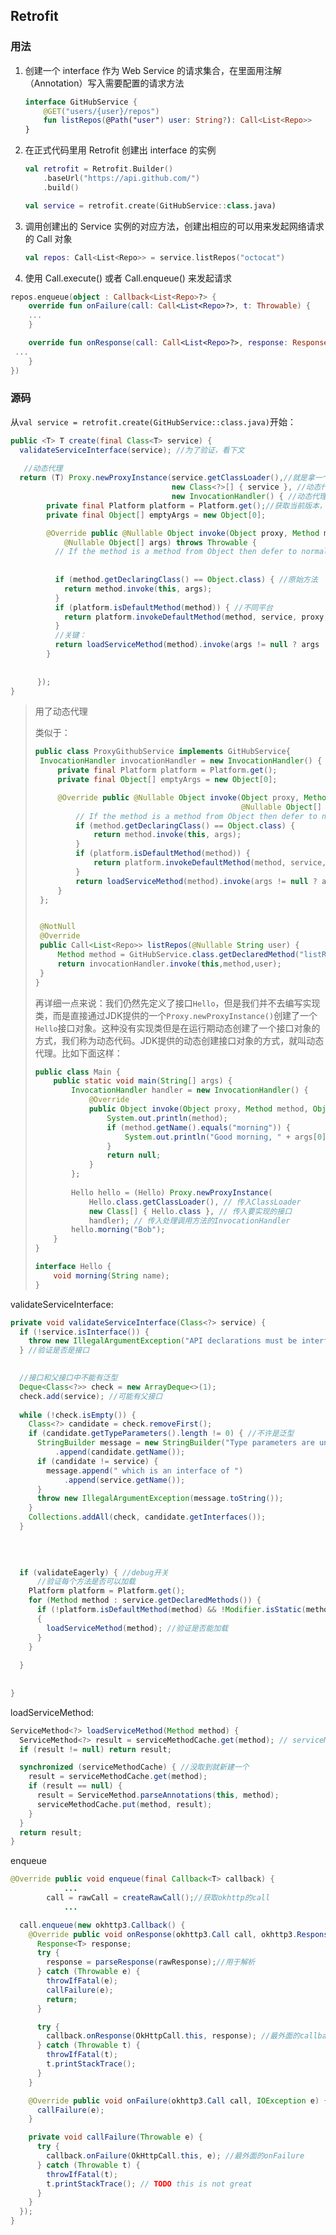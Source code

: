 ## Retrofit



### 用法

1. 创建⼀个 interface 作为 Web Service 的请求集合，在⾥⾯⽤注解 （Annotation）写⼊需要配置的请求⽅法 

   ```kotlin
   interface GitHubService {
       @GET("users/{user}/repos")
       fun listRepos(@Path("user") user: String?): Call<List<Repo>>
   }
   ```

2. 在正式代码⾥⽤ Retrofit 创建出 interface 的实例 

   ```kotlin
   val retrofit = Retrofit.Builder()
       .baseUrl("https://api.github.com/")
       .build()
   
   val service = retrofit.create(GitHubService::class.java)
   ```

3. 调⽤创建出的 Service 实例的对应⽅法，创建出相应的可以⽤来发起⽹络请求的 Call 对象 

   ``` kotlin
   val repos: Call<List<Repo>> = service.listRepos("octocat")
   ```

4.  使⽤ Call.execute() 或者 Call.enqueue() 来发起请求

   ```kotlin
   repos.enqueue(object : Callback<List<Repo>?> {
       override fun onFailure(call: Call<List<Repo>?>, t: Throwable) {
       ...
       }
   
       override fun onResponse(call: Call<List<Repo>?>, response: Response<List<Repo>?>) {
   	...
       }
   })
   ```





### 源码

从`val service = retrofit.create(GitHubService::class.java)`开始：



```java
public <T> T create(final Class<T> service) {
  validateServiceInterface(service); //为了验证，看下文
    
   //动态代理
  return (T) Proxy.newProxyInstance(service.getClassLoader(),//就是拿一个类加载器来，不关键
                                    new Class<?>[] { service }, //动态代理接口
      								new InvocationHandler() { //动态代理，细节如下
        private final Platform platform = Platform.get();//获取当前版本，如JDK1.8
        private final Object[] emptyArgs = new Object[0];

        @Override public @Nullable Object invoke(Object proxy, Method method,
            @Nullable Object[] args) throws Throwable {
          // If the method is a method from Object then defer to normal invocation.
            
            
          if (method.getDeclaringClass() == Object.class) { //原始方法
            return method.invoke(this, args);
          }
          if (platform.isDefaultMethod(method)) { //不同平台
            return platform.invokeDefaultMethod(method, service, proxy, args);
          }
          //关键：  
          return loadServiceMethod(method).invoke(args != null ? args : emptyArgs);
        }
                                        
                                        
      });
}
```

> 用了动态代理
>
> 类似于：
>
> ```java
> public class ProxyGithubService implements GitHubService{
>  InvocationHandler invocationHandler = new InvocationHandler() {
>      private final Platform platform = Platform.get();
>      private final Object[] emptyArgs = new Object[0];
> 
>      @Override public @Nullable Object invoke(Object proxy, Method method,
>                                               @Nullable Object[] args) throws Throwable {
>          // If the method is a method from Object then defer to normal invocation.
>          if (method.getDeclaringClass() == Object.class) {
>              return method.invoke(this, args);
>          }
>          if (platform.isDefaultMethod(method)) {
>              return platform.invokeDefaultMethod(method, service, proxy, args);
>          }
>          return loadServiceMethod(method).invoke(args != null ? args : emptyArgs);
>      }
>  };
> 
> 
>  @NotNull
>  @Override
>  public Call<List<Repo>> listRepos(@Nullable String user) {
>      Method method = GitHubService.class.getDeclaredMethod("listRepos",String.class);
>      return invocationHandler.invoke(this,method,user);
>  }
> }
> ```
>
> 
>
> 再详细一点来说：我们仍然先定义了接口`Hello`，但是我们并不去编写实现类，而是直接通过JDK提供的一个`Proxy.newProxyInstance()`创建了一个`Hello`接口对象。这种没有实现类但是在运行期动态创建了一个接口对象的方式，我们称为动态代码。JDK提供的动态创建接口对象的方式，就叫动态代理。比如下面这样：
>
> ```java
> public class Main {
>     public static void main(String[] args) {
>         InvocationHandler handler = new InvocationHandler() {
>             @Override
>             public Object invoke(Object proxy, Method method, Object[] args) throws Throwable {
>                 System.out.println(method);
>                 if (method.getName().equals("morning")) {
>                     System.out.println("Good morning, " + args[0]);//该方法需要实现的功能	
>                 }
>                 return null;
>             }
>         };
>         
>         Hello hello = (Hello) Proxy.newProxyInstance(
>             Hello.class.getClassLoader(), // 传入ClassLoader
>             new Class[] { Hello.class }, // 传入要实现的接口
>             handler); // 传入处理调用方法的InvocationHandler
>         hello.morning("Bob");
>     }
> }
> 
> interface Hello {
>     void morning(String name);
> }
> ```
>
> 
>
> 







validateServiceInterface:

```java
private void validateServiceInterface(Class<?> service) {
  if (!service.isInterface()) {
    throw new IllegalArgumentException("API declarations must be interfaces.");
  } //验证是否是接口

    
  //接口和父接口中不能有泛型
  Deque<Class<?>> check = new ArrayDeque<>(1);
  check.add(service); //可能有父接口
    
  while (!check.isEmpty()) {
    Class<?> candidate = check.removeFirst();
    if (candidate.getTypeParameters().length != 0) { //不许是泛型
      StringBuilder message = new StringBuilder("Type parameters are unsupported on ")
          .append(candidate.getName());
      if (candidate != service) {
        message.append(" which is an interface of ")
            .append(service.getName());
      }
      throw new IllegalArgumentException(message.toString());
    }
    Collections.addAll(check, candidate.getInterfaces());
  }
    
    
    

  if (validateEagerly) { //debug开关
      //验证每个方法是否可以加载
    Platform platform = Platform.get();
    for (Method method : service.getDeclaredMethods()) {
      if (!platform.isDefaultMethod(method) && !Modifier.isStatic(method.getModifiers())) 
  	  {
        loadServiceMethod(method); //验证是否能加载
      }
    }
      
  }
    
    
}
```



loadServiceMethod:

```java
ServiceMethod<?> loadServiceMethod(Method method) {
  ServiceMethod<?> result = serviceMethodCache.get(method); // serviceMethodCache是一个map，缓存的作用
  if (result != null) return result;

  synchronized (serviceMethodCache) { //没取到就新建一个
    result = serviceMethodCache.get(method);
    if (result == null) {
      result = ServiceMethod.parseAnnotations(this, method);
      serviceMethodCache.put(method, result);
    }
  }
  return result;
}
```







enqueue

```java
@Override public void enqueue(final Callback<T> callback) {
 			...
        call = rawCall = createRawCall();//获取okhttp的call
     		...

  call.enqueue(new okhttp3.Callback() {
    @Override public void onResponse(okhttp3.Call call, okhttp3.Response rawResponse) {
      Response<T> response;
      try {
        response = parseResponse(rawResponse);//用于解析
      } catch (Throwable e) {
        throwIfFatal(e);
        callFailure(e);
        return;
      }

      try {
        callback.onResponse(OkHttpCall.this, response); //最外面的callback
      } catch (Throwable t) {
        throwIfFatal(t);
        t.printStackTrace(); 
      }
    }

    @Override public void onFailure(okhttp3.Call call, IOException e) {
      callFailure(e);
    }

    private void callFailure(Throwable e) {
      try {
        callback.onFailure(OkHttpCall.this, e); //最外面的onFailure
      } catch (Throwable t) {
        throwIfFatal(t);
        t.printStackTrace(); // TODO this is not great
      }
    }
  });
}
```